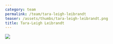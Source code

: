 ```yaml
---
category: team
permalink: /team/tara-leigh-leibrandt
teaser: /assets/thumbs/tara-leigh-leibrandt.png
title: Tara-Leigh Leibrandt
---
```


<img src="/assets/img/tara-leigh-leibrandt.png" />

<!--
[Questionnare Answers](https://drive.google.com/open?id=1VmmqhLqopB28kweXIFwTg-4SRkGg5ou1dvKWaYRHDPA)
-->
